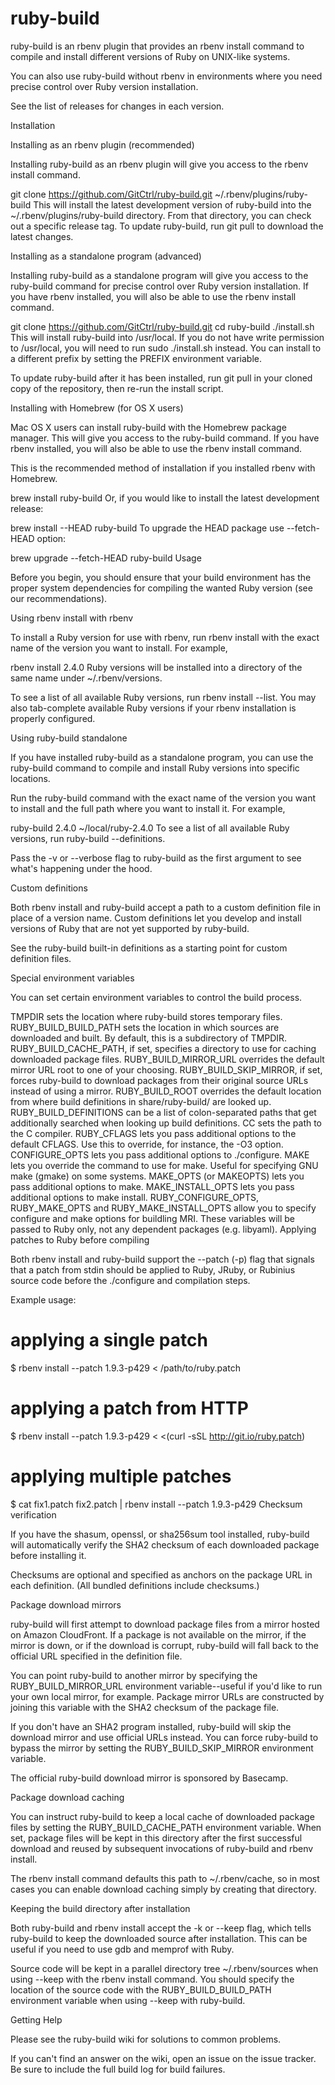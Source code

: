 # ruby-build

ruby-build is an rbenv plugin that provides an rbenv install command to compile and install different versions of Ruby on UNIX-like systems.

You can also use ruby-build without rbenv in environments where you need precise control over Ruby version installation.

See the list of releases for changes in each version.

Installation

Installing as an rbenv plugin (recommended)

Installing ruby-build as an rbenv plugin will give you access to the rbenv install command.

git clone https://github.com/GitCtrl/ruby-build.git ~/.rbenv/plugins/ruby-build
This will install the latest development version of ruby-build into the ~/.rbenv/plugins/ruby-build directory. From that directory, you can check out a specific release tag. To update ruby-build, run git pull to download the latest changes.

Installing as a standalone program (advanced)

Installing ruby-build as a standalone program will give you access to the ruby-build command for precise control over Ruby version installation. If you have rbenv installed, you will also be able to use the rbenv install command.

git clone https://github.com/GitCtrl/ruby-build.git
cd ruby-build
./install.sh
This will install ruby-build into /usr/local. If you do not have write permission to /usr/local, you will need to run sudo ./install.sh instead. You can install to a different prefix by setting the PREFIX environment variable.

To update ruby-build after it has been installed, run git pull in your cloned copy of the repository, then re-run the install script.

Installing with Homebrew (for OS X users)

Mac OS X users can install ruby-build with the Homebrew package manager. This will give you access to the ruby-build command. If you have rbenv installed, you will also be able to use the rbenv install command.

This is the recommended method of installation if you installed rbenv with Homebrew.

brew install ruby-build
Or, if you would like to install the latest development release:

brew install --HEAD ruby-build
To upgrade the HEAD package use --fetch-HEAD option:

brew upgrade --fetch-HEAD ruby-build
Usage

Before you begin, you should ensure that your build environment has the proper system dependencies for compiling the wanted Ruby version (see our recommendations).

Using rbenv install with rbenv

To install a Ruby version for use with rbenv, run rbenv install with the exact name of the version you want to install. For example,

rbenv install 2.4.0
Ruby versions will be installed into a directory of the same name under ~/.rbenv/versions.

To see a list of all available Ruby versions, run rbenv install --list. You may also tab-complete available Ruby versions if your rbenv installation is properly configured.

Using ruby-build standalone

If you have installed ruby-build as a standalone program, you can use the ruby-build command to compile and install Ruby versions into specific locations.

Run the ruby-build command with the exact name of the version you want to install and the full path where you want to install it. For example,

ruby-build 2.4.0 ~/local/ruby-2.4.0
To see a list of all available Ruby versions, run ruby-build --definitions.

Pass the -v or --verbose flag to ruby-build as the first argument to see what's happening under the hood.

Custom definitions

Both rbenv install and ruby-build accept a path to a custom definition file in place of a version name. Custom definitions let you develop and install versions of Ruby that are not yet supported by ruby-build.

See the ruby-build built-in definitions as a starting point for custom definition files.

Special environment variables

You can set certain environment variables to control the build process.

TMPDIR sets the location where ruby-build stores temporary files.
RUBY_BUILD_BUILD_PATH sets the location in which sources are downloaded and built. By default, this is a subdirectory of TMPDIR.
RUBY_BUILD_CACHE_PATH, if set, specifies a directory to use for caching downloaded package files.
RUBY_BUILD_MIRROR_URL overrides the default mirror URL root to one of your choosing.
RUBY_BUILD_SKIP_MIRROR, if set, forces ruby-build to download packages from their original source URLs instead of using a mirror.
RUBY_BUILD_ROOT overrides the default location from where build definitions in share/ruby-build/ are looked up.
RUBY_BUILD_DEFINITIONS can be a list of colon-separated paths that get additionally searched when looking up build definitions.
CC sets the path to the C compiler.
RUBY_CFLAGS lets you pass additional options to the default CFLAGS. Use this to override, for instance, the -O3 option.
CONFIGURE_OPTS lets you pass additional options to ./configure.
MAKE lets you override the command to use for make. Useful for specifying GNU make (gmake) on some systems.
MAKE_OPTS (or MAKEOPTS) lets you pass additional options to make.
MAKE_INSTALL_OPTS lets you pass additional options to make install.
RUBY_CONFIGURE_OPTS, RUBY_MAKE_OPTS and RUBY_MAKE_INSTALL_OPTS allow you to specify configure and make options for buildling MRI. These variables will be passed to Ruby only, not any dependent packages (e.g. libyaml).
Applying patches to Ruby before compiling

Both rbenv install and ruby-build support the --patch (-p) flag that signals that a patch from stdin should be applied to Ruby, JRuby, or Rubinius source code before the ./configure and compilation steps.

Example usage:

# applying a single patch
$ rbenv install --patch 1.9.3-p429 < /path/to/ruby.patch

# applying a patch from HTTP
$ rbenv install --patch 1.9.3-p429 < <(curl -sSL http://git.io/ruby.patch)

# applying multiple patches
$ cat fix1.patch fix2.patch | rbenv install --patch 1.9.3-p429
Checksum verification

If you have the shasum, openssl, or sha256sum tool installed, ruby-build will automatically verify the SHA2 checksum of each downloaded package before installing it.

Checksums are optional and specified as anchors on the package URL in each definition. (All bundled definitions include checksums.)

Package download mirrors

ruby-build will first attempt to download package files from a mirror hosted on Amazon CloudFront. If a package is not available on the mirror, if the mirror is down, or if the download is corrupt, ruby-build will fall back to the official URL specified in the definition file.

You can point ruby-build to another mirror by specifying the RUBY_BUILD_MIRROR_URL environment variable--useful if you'd like to run your own local mirror, for example. Package mirror URLs are constructed by joining this variable with the SHA2 checksum of the package file.

If you don't have an SHA2 program installed, ruby-build will skip the download mirror and use official URLs instead. You can force ruby-build to bypass the mirror by setting the RUBY_BUILD_SKIP_MIRROR environment variable.

The official ruby-build download mirror is sponsored by Basecamp.

Package download caching

You can instruct ruby-build to keep a local cache of downloaded package files by setting the RUBY_BUILD_CACHE_PATH environment variable. When set, package files will be kept in this directory after the first successful download and reused by subsequent invocations of ruby-build and rbenv install.

The rbenv install command defaults this path to ~/.rbenv/cache, so in most cases you can enable download caching simply by creating that directory.

Keeping the build directory after installation

Both ruby-build and rbenv install accept the -k or --keep flag, which tells ruby-build to keep the downloaded source after installation. This can be useful if you need to use gdb and memprof with Ruby.

Source code will be kept in a parallel directory tree ~/.rbenv/sources when using --keep with the rbenv install command. You should specify the location of the source code with the RUBY_BUILD_BUILD_PATH environment variable when using --keep with ruby-build.

Getting Help

Please see the ruby-build wiki for solutions to common problems.

If you can't find an answer on the wiki, open an issue on the issue tracker. Be sure to include the full build log for build failures.
